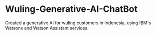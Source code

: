# Wuling-Generative-AI-ChatBot
Created a generative AI for wuling customers in Indonesia, using IBM's Watsonx and Watson Assistant services.
